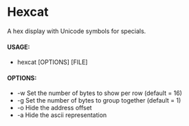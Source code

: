 # Hexcat
A hex display with Unicode symbols for specials.

#### USAGE:
  * hexcat [OPTIONS] [FILE]
  
#### OPTIONS:
  * -w <width>      Set the number of bytes to show per row (default = 16)
  * -g <grouping>   Set the number of bytes to group together (default = 1)
  * -o              Hide the address offset
  * -a              Hide the ascii representation
